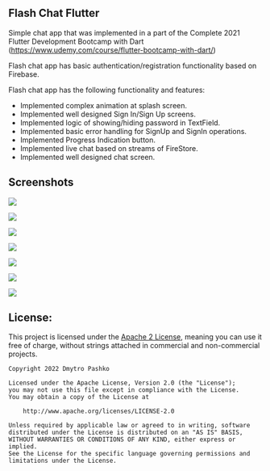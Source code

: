## Flash Chat Flutter

Simple chat app that was implemented in a part of the Complete 2021 Flutter Development Bootcamp with Dart (https://www.udemy.com/course/flutter-bootcamp-with-dart/)

Flash chat app has basic authentication/registration functionality based on Firebase.

Flash chat app has the following functionality and features:

* Implemented complex animation at splash screen.
* Implemented well designed Sign In/Sign Up screens.
* Implemented logic of showing/hiding password in TextField.
* Implemented basic error handling for SignUp and SignIn operations.
* Implemented Progress Indication button.
* Implemented live chat based on streams of FireStore.
* Implemented well designed chat screen.

## Screenshots
![](https://raw.githubusercontent.com/Dmytro-Pashko/Flash-Chat-Flutter-App/master/git_description/splash_animation.gif)

![](https://raw.githubusercontent.com/Dmytro-Pashko/Flash-Chat-Flutter-App/master/git_description/sign_in_default.png)

![](https://raw.githubusercontent.com/Dmytro-Pashko/Flash-Chat-Flutter-App/master/git_description/sign_up_default.png)

![](https://raw.githubusercontent.com/Dmytro-Pashko/Flash-Chat-Flutter-App/master/git_description/sign_up_progress.png)

![](https://raw.githubusercontent.com/Dmytro-Pashko/Flash-Chat-Flutter-App/master/git_description/sign_up_errors.png)

![](https://raw.githubusercontent.com/Dmytro-Pashko/Flash-Chat-Flutter-App/master/git_description/chat_default.png)

![](https://raw.githubusercontent.com/Dmytro-Pashko/Flash-Chat-Flutter-App/master/git_description/chat_message_active.png)


## License:
This project is licensed under the [Apache 2 License](http://www.apache.org/licenses/LICENSE-2.0.html), meaning you can use it free of charge, without strings attached in commercial and non-commercial projects.

```
Copyright 2022 Dmytro Pashko

Licensed under the Apache License, Version 2.0 (the "License");
you may not use this file except in compliance with the License.
You may obtain a copy of the License at

    http://www.apache.org/licenses/LICENSE-2.0

Unless required by applicable law or agreed to in writing, software
distributed under the License is distributed on an "AS IS" BASIS,
WITHOUT WARRANTIES OR CONDITIONS OF ANY KIND, either express or implied.
See the License for the specific language governing permissions and
limitations under the License.
```
